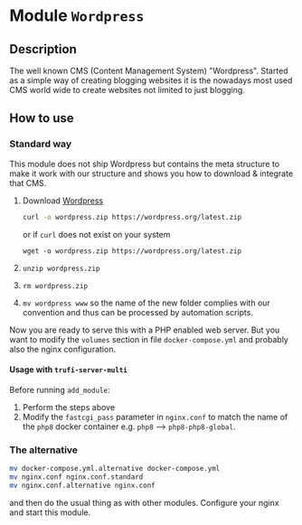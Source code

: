 # Module `Wordpress`

## Description

The well known CMS (Content Management System) "Wordpress". Started as a simple way of creating blogging websites it is the nowadays most used CMS world wide to create websites not limited to just blogging.

## How to use

### Standard way

This module does not ship Wordpress but contains the meta structure to make it work with our structure and shows you how to download & integrate that CMS.

1. Download [Wordpress](https://wordpress.org/download/)
   ```bash
   curl -o wordpress.zip https://wordpress.org/latest.zip
   ```

   or if `curl` does not exist on your system
   ```bas
   wget -o wordpress.zip https://wordpress.org/latest.zip
   ```

2. `unzip wordpress.zip`

3. `rm wordpress.zip`

4. `mv wordpress www` so the name of the new folder complies with our convention and thus can be processed by automation scripts.

Now you are ready to serve this with a PHP enabled web server. But you want to modify the `volumes` section in file `docker-compose.yml` and probably also the nginx configuration.

#### Usage with `trufi-server-multi`

Before running `add_module`:

1. Perform the steps above
1. Modify the `fastcgi_pass` parameter in `nginx.conf` to match the name of the `php8` docker container e.g. `php8` --> `php8-php8-global`.

### The alternative

```bash
mv docker-compose.yml.alternative docker-compose.yml
mv nginx.conf nginx.conf.standard
mv nginx.conf.alternative nginx.conf
```

and then do the usual thing as with other modules. Configure your nginx and start this module.